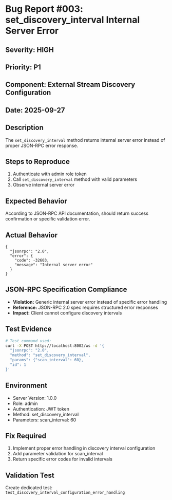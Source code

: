 # Bug Report #003: set_discovery_interval Internal Server Error

## **Severity:** HIGH
## **Priority:** P1
## **Component:** External Stream Discovery Configuration
## **Date:** 2025-09-27

## **Description**
The `set_discovery_interval` method returns internal server error instead of proper JSON-RPC error response.

## **Steps to Reproduce**
1. Authenticate with admin role token
2. Call `set_discovery_interval` method with valid parameters
3. Observe internal server error

## **Expected Behavior**
According to JSON-RPC API documentation, should return success confirmation or specific validation error.

## **Actual Behavior**
```
{
  "jsonrpc": "2.0",
  "error": {
    "code": -32603,
    "message": "Internal server error"
  }
}
```

## **JSON-RPC Specification Compliance**
- **Violation:** Generic internal server error instead of specific error handling
- **Reference:** JSON-RPC 2.0 spec requires structured error responses
- **Impact:** Client cannot configure discovery intervals

## **Test Evidence**
```bash
# Test command used:
curl -X POST http://localhost:8002/ws -d '{
  "jsonrpc": "2.0",
  "method": "set_discovery_interval",
  "params": {"scan_interval": 60},
  "id": 1
}'
```

## **Environment**
- Server Version: 1.0.0
- Role: admin
- Authentication: JWT token
- Method: set_discovery_interval
- Parameters: scan_interval: 60

## **Fix Required**
1. Implement proper error handling in discovery interval configuration
2. Add parameter validation for scan_interval
3. Return specific error codes for invalid intervals

## **Validation Test**
Create dedicated test: `test_discovery_interval_configuration_error_handling`
